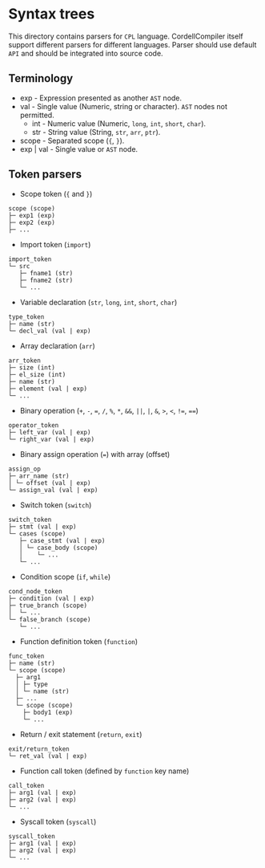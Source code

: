 # Syntax trees
This directory contains parsers for `CPL` language. CordellCompiler itself support different parsers for different languages. Parser should use default `API` and should be integrated into source code.

## Terminology
- exp - Expression presented as another `AST` node.
- val - Single value (Numeric, string or character). `AST` nodes not permitted.
    - int - Numeric value (Numeric, `long`, `int`, `short`, `char`).
    - str - String value (String, `str`, `arr`, `ptr`).
- scope - Separated scope (`{`, `}`).
- exp | val - Single value or `AST` node.

## Token parsers
- Scope token (`{` and `}`)
```
scope (scope)
├─ exp1 (exp)
├─ exp2 (exp)
├─ ...
```

- Import token (`import`)
```
import_token
└─ src
   ├─ fname1 (str)
   ├─ fname2 (str)
   └─ ...
```

- Variable declaration (`str`, `long`, `int`, `short`, `char`)
```
type_token
├─ name (str)
└─ decl_val (val | exp)
```

- Array declaration (`arr`)
```
arr_token
├─ size (int)
├─ el_size (int)
├─ name (str)
├─ element (val | exp)
└─ ...
```

- Binary operation (`+`, `-`, `=`, `/`, `%`, `*`, `&&`, `||`, `|`, `&`, `>`, `<`, `!=`, `==`)
```
operator_token
├─ left_var (val | exp)
└─ right_var (val | exp)
```

- Binary assign operation (`=`) with array (offset)
```
assign_op
├─ arr_name (str)
│ └─ offset (val | exp)
└─ assign_val (val | exp)
```

- Switch token (`switch`)
```
switch_token
├─ stmt (val | exp)
└─ cases (scope)
   ├─ case_stmt (val | exp)
   │ └─ case_body (scope)
   │    └─ ...
   └─ ...
```

- Condition scope (`if`, `while`)
```
cond_node_token
├─ condition (val | exp)
├─ true_branch (scope)
│  └─ ...
└─ false_branch (scope)
   └─ ...
```

- Function definition token (`function`)
```
func_token
├─ name (str)
└─ scope (scope)
  ├─ arg1
  │ ├─ type
  │ └─ name (str)
  ├─ ...
  └─ scope (scope)
    ├─ body1 (exp)
    └─ ...
```

- Return / exit statement (`return`, `exit`)
```
exit/return_token
└─ ret_val (val | exp)
```

- Function call token (defined by `function` key name)
```
call_token
├─ arg1 (val | exp)
├─ arg2 (val | exp)
└─ ...
```

- Syscall token (`syscall`)
```
syscall_token
├─ arg1 (val | exp)
├─ arg2 (val | exp)
└─ ...
```
